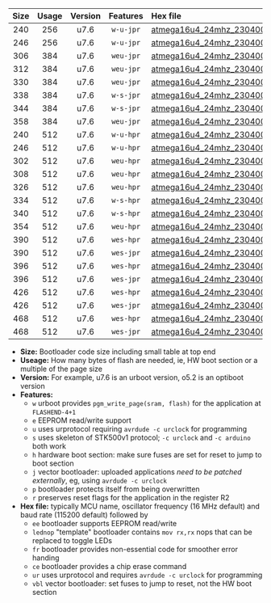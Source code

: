 |Size|Usage|Version|Features|Hex file|
|:-:|:-:|:-:|:-:|:--|
|240|256|u7.6|`w-u-jpr`|[atmega16u4_24mhz_230400bps_ur_vbl.hex](https://raw.githubusercontent.com/stefanrueger/urboot/main//atmega16u4_24mhz_230400bps_ur_vbl.hex)|
|246|256|u7.6|`w-u-jpr`|[atmega16u4_24mhz_230400bps_lednop_ur_vbl.hex](https://raw.githubusercontent.com/stefanrueger/urboot/main//atmega16u4_24mhz_230400bps_lednop_ur_vbl.hex)|
|306|384|u7.6|`weu-jpr`|[atmega16u4_24mhz_230400bps_ee_ur_vbl.hex](https://raw.githubusercontent.com/stefanrueger/urboot/main//atmega16u4_24mhz_230400bps_ee_ur_vbl.hex)|
|312|384|u7.6|`weu-jpr`|[atmega16u4_24mhz_230400bps_ee_lednop_ur_vbl.hex](https://raw.githubusercontent.com/stefanrueger/urboot/main//atmega16u4_24mhz_230400bps_ee_lednop_ur_vbl.hex)|
|330|384|u7.6|`weu-jpr`|[atmega16u4_24mhz_230400bps_ee_lednop_fr_ur_vbl.hex](https://raw.githubusercontent.com/stefanrueger/urboot/main//atmega16u4_24mhz_230400bps_ee_lednop_fr_ur_vbl.hex)|
|338|384|u7.6|`w-s-jpr`|[atmega16u4_24mhz_230400bps_vbl.hex](https://raw.githubusercontent.com/stefanrueger/urboot/main//atmega16u4_24mhz_230400bps_vbl.hex)|
|344|384|u7.6|`w-s-jpr`|[atmega16u4_24mhz_230400bps_lednop_vbl.hex](https://raw.githubusercontent.com/stefanrueger/urboot/main//atmega16u4_24mhz_230400bps_lednop_vbl.hex)|
|358|384|u7.6|`weu-jpr`|[atmega16u4_24mhz_230400bps_ee_lednop_fr_ce_ur_vbl.hex](https://raw.githubusercontent.com/stefanrueger/urboot/main//atmega16u4_24mhz_230400bps_ee_lednop_fr_ce_ur_vbl.hex)|
|240|512|u7.6|`w-u-hpr`|[atmega16u4_24mhz_230400bps_ur.hex](https://raw.githubusercontent.com/stefanrueger/urboot/main//atmega16u4_24mhz_230400bps_ur.hex)|
|246|512|u7.6|`w-u-hpr`|[atmega16u4_24mhz_230400bps_lednop_ur.hex](https://raw.githubusercontent.com/stefanrueger/urboot/main//atmega16u4_24mhz_230400bps_lednop_ur.hex)|
|302|512|u7.6|`weu-hpr`|[atmega16u4_24mhz_230400bps_ee_ur.hex](https://raw.githubusercontent.com/stefanrueger/urboot/main//atmega16u4_24mhz_230400bps_ee_ur.hex)|
|308|512|u7.6|`weu-hpr`|[atmega16u4_24mhz_230400bps_ee_lednop_ur.hex](https://raw.githubusercontent.com/stefanrueger/urboot/main//atmega16u4_24mhz_230400bps_ee_lednop_ur.hex)|
|326|512|u7.6|`weu-hpr`|[atmega16u4_24mhz_230400bps_ee_lednop_fr_ur.hex](https://raw.githubusercontent.com/stefanrueger/urboot/main//atmega16u4_24mhz_230400bps_ee_lednop_fr_ur.hex)|
|334|512|u7.6|`w-s-hpr`|[atmega16u4_24mhz_230400bps.hex](https://raw.githubusercontent.com/stefanrueger/urboot/main//atmega16u4_24mhz_230400bps.hex)|
|340|512|u7.6|`w-s-hpr`|[atmega16u4_24mhz_230400bps_lednop.hex](https://raw.githubusercontent.com/stefanrueger/urboot/main//atmega16u4_24mhz_230400bps_lednop.hex)|
|354|512|u7.6|`weu-hpr`|[atmega16u4_24mhz_230400bps_ee_lednop_fr_ce_ur.hex](https://raw.githubusercontent.com/stefanrueger/urboot/main//atmega16u4_24mhz_230400bps_ee_lednop_fr_ce_ur.hex)|
|390|512|u7.6|`wes-hpr`|[atmega16u4_24mhz_230400bps_ee.hex](https://raw.githubusercontent.com/stefanrueger/urboot/main//atmega16u4_24mhz_230400bps_ee.hex)|
|390|512|u7.6|`wes-jpr`|[atmega16u4_24mhz_230400bps_ee_vbl.hex](https://raw.githubusercontent.com/stefanrueger/urboot/main//atmega16u4_24mhz_230400bps_ee_vbl.hex)|
|396|512|u7.6|`wes-hpr`|[atmega16u4_24mhz_230400bps_ee_lednop.hex](https://raw.githubusercontent.com/stefanrueger/urboot/main//atmega16u4_24mhz_230400bps_ee_lednop.hex)|
|396|512|u7.6|`wes-jpr`|[atmega16u4_24mhz_230400bps_ee_lednop_vbl.hex](https://raw.githubusercontent.com/stefanrueger/urboot/main//atmega16u4_24mhz_230400bps_ee_lednop_vbl.hex)|
|426|512|u7.6|`wes-hpr`|[atmega16u4_24mhz_230400bps_ee_lednop_fr.hex](https://raw.githubusercontent.com/stefanrueger/urboot/main//atmega16u4_24mhz_230400bps_ee_lednop_fr.hex)|
|426|512|u7.6|`wes-jpr`|[atmega16u4_24mhz_230400bps_ee_lednop_fr_vbl.hex](https://raw.githubusercontent.com/stefanrueger/urboot/main//atmega16u4_24mhz_230400bps_ee_lednop_fr_vbl.hex)|
|468|512|u7.6|`wes-hpr`|[atmega16u4_24mhz_230400bps_ee_lednop_fr_ce.hex](https://raw.githubusercontent.com/stefanrueger/urboot/main//atmega16u4_24mhz_230400bps_ee_lednop_fr_ce.hex)|
|468|512|u7.6|`wes-jpr`|[atmega16u4_24mhz_230400bps_ee_lednop_fr_ce_vbl.hex](https://raw.githubusercontent.com/stefanrueger/urboot/main//atmega16u4_24mhz_230400bps_ee_lednop_fr_ce_vbl.hex)|

- **Size:** Bootloader code size including small table at top end
- **Useage:** How many bytes of flash are needed, ie, HW boot section or a multiple of the page size
- **Version:** For example, u7.6 is an urboot version, o5.2 is an optiboot version
- **Features:**
  + `w` urboot provides `pgm_write_page(sram, flash)` for the application at `FLASHEND-4+1`
  + `e` EEPROM read/write support
  + `u` uses urprotocol requiring `avrdude -c urclock` for programming
  + `s` uses skeleton of STK500v1 protocol; `-c urclock` and `-c arduino` both work
  + `h` hardware boot section: make sure fuses are set for reset to jump to boot section
  + `j` vector bootloader: uploaded applications *need to be patched externally*, eg, using `avrdude -c urclock`
  + `p` bootloader protects itself from being overwritten
  + `r` preserves reset flags for the application in the register R2
- **Hex file:** typically MCU name, oscillator frequency (16 MHz default) and baud rate (115200 default) followed by
  + `ee` bootloader supports EEPROM read/write
  + `lednop` "template" bootloader contains `mov rx,rx` nops that can be replaced to toggle LEDs
  + `fr` bootloader provides non-essential code for smoother error handing
  + `ce` bootloader provides a chip erase command
  + `ur` uses urprotocol and requires `avrdude -c urclock` for programming
  + `vbl` vector bootloader: set fuses to jump to reset, not the HW boot section
